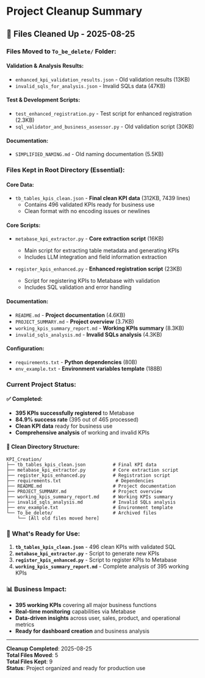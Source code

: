 # Project Cleanup Summary

## 🧹 Files Cleaned Up - 2025-08-25

### **Files Moved to `To_be_delete/` Folder:**

#### **Validation & Analysis Results:**
- `enhanced_kpi_validation_results.json` - Old validation results (13KB)
- `invalid_sqls_for_analysis.json` - Invalid SQLs data (47KB)

#### **Test & Development Scripts:**
- `test_enhanced_registration.py` - Test script for enhanced registration (2.3KB)
- `sql_validator_and_business_assessor.py` - Old validation script (30KB)

#### **Documentation:**
- `SIMPLIFIED_NAMING.md` - Old naming documentation (5.5KB)

### **Files Kept in Root Directory (Essential):**

#### **Core Data:**
- `tb_tables_kpis_clean.json` - **Final clean KPI data** (312KB, 7439 lines)
  - Contains 496 validated KPIs ready for business use
  - Clean format with no encoding issues or newlines

#### **Core Scripts:**
- `metabase_kpi_extractor.py` - **Core extraction script** (16KB)
  - Main script for extracting table metadata and generating KPIs
  - Includes LLM integration and field information extraction

- `register_kpis_enhanced.py` - **Enhanced registration script** (23KB)
  - Script for registering KPIs to Metabase with validation
  - Includes SQL validation and error handling

#### **Documentation:**
- `README.md` - **Project documentation** (4.6KB)
- `PROJECT_SUMMARY.md` - **Project overview** (3.7KB)
- `working_kpis_summary_report.md` - **Working KPIs summary** (8.3KB)
- `invalid_sqls_analysis.md` - **Invalid SQLs analysis** (4.3KB)

#### **Configuration:**
- `requirements.txt` - **Python dependencies** (80B)
- `env_example.txt` - **Environment variables template** (188B)

### **Current Project Status:**

#### **✅ Completed:**
- **395 KPIs successfully registered** to Metabase
- **84.9% success rate** (395 out of 465 processed)
- **Clean KPI data** ready for business use
- **Comprehensive analysis** of working and invalid KPIs

#### **📁 Clean Directory Structure:**
```
KPI_Creation/
├── tb_tables_kpis_clean.json          # Final KPI data
├── metabase_kpi_extractor.py          # Core extraction script
├── register_kpis_enhanced.py          # Registration script
├── requirements.txt                    # Dependencies
├── README.md                          # Project documentation
├── PROJECT_SUMMARY.md                 # Project overview
├── working_kpis_summary_report.md     # Working KPIs summary
├── invalid_sqls_analysis.md           # Invalid SQLs analysis
├── env_example.txt                    # Environment template
└── To_be_delete/                      # Archived files
    └── [All old files moved here]
```

### **🎯 What's Ready for Use:**

1. **`tb_tables_kpis_clean.json`** - 496 clean KPIs with validated SQL
2. **`metabase_kpi_extractor.py`** - Script to generate new KPIs
3. **`register_kpis_enhanced.py`** - Script to register KPIs to Metabase
4. **`working_kpis_summary_report.md`** - Complete analysis of 395 working KPIs

### **📊 Business Impact:**
- **395 working KPIs** covering all major business functions
- **Real-time monitoring** capabilities via Metabase
- **Data-driven insights** across user, sales, product, and operational metrics
- **Ready for dashboard creation** and business analysis

---

**Cleanup Completed**: 2025-08-25  
**Total Files Moved**: 5  
**Total Files Kept**: 9  
**Status**: Project organized and ready for production use 